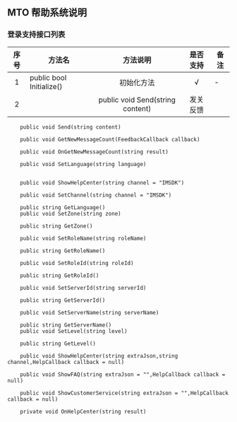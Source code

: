 ## MTO 帮助系统说明

### 登录支持接口列表

| 序号 | 方法名 | 方法说明 | 是否支持 | 备注 |
| :--: | -- |:-------: | :-----: | -- |
| 1 | public bool Initialize() | 初始化方法 | √ | - |
|2||public void Send(string content)|发关反馈||

       

        public void Send(string content)
        
        public void GetNewMessageCount(FeedbackCallback callback)
       
        public void OnGetNewMessageCount(string result)
       
        public void SetLanguage(string language)
       

        public void ShowHelpCenter(string channel = "IMSDK")
        
        public void SetChannel(string channel = "IMSDK")
        
        public string GetLanguage()
        public void SetZone(string zone)

        public string GetZone()

        public void SetRoleName(string roleName)

        public string GetRoleName()

        public void SetRoleId(string roleId)

        public string GetRoleId()

        public void SetServerId(string serverId)

        public string GetServerId()

        public void SetServerName(string serverName)

        public string GetServerName()
        public void SetLevel(string level)

        public string GetLevel()

		public void ShowHelpCenter(string extraJson,string channel,HelpCallback callback = null)

		public void ShowFAQ(string extraJson = "",HelpCallback callback = null)

		public void ShowCustomerService(string extraJson = "",HelpCallback callback = null)
        
		private void OnHelpCenter(string result)

       

